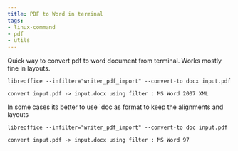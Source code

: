 ```yaml
---
title: PDF to Word in terminal
tags:
- linux-command
- pdf
- utils
---
```


Quick way to convert pdf to word document from terminal.
Works mostly fine in layouts.

```shell
libreoffice --infilter="writer_pdf_import" --convert-to docx input.pdf
```
```
convert input.pdf -> input.docx using filter : MS Word 2007 XML
```

In some cases its better to use `doc as format to keep the alignments and layouts

```shell
libreoffice --infilter="writer_pdf_import" --convert-to doc input.pdf
```

```
convert input.pdf -> input.docx using filter : MS Word 97
```

